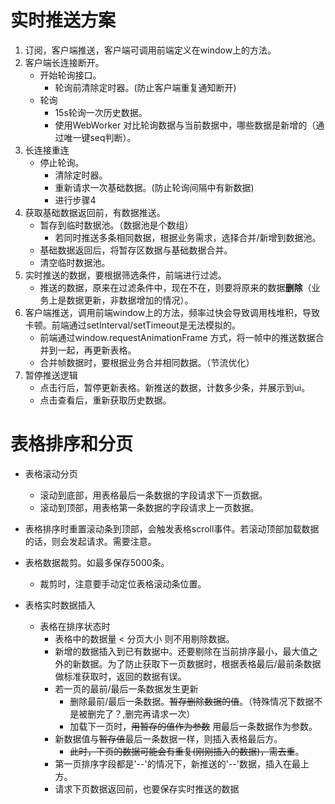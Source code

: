 # 实时推送方案
1. 订阅，客户端推送，客户端可调用前端定义在window上的方法。
2. 客户端长连接断开。
    * 开始轮询接口。
        * 轮询前清除定时器。(防止客户端重复通知断开)
    * 轮询
        * 15s轮询一次历史数据。
        * 使用WebWorker 对比轮询数据与当前数据中，哪些数据是新增的（通过唯一键seq判断）。
3. 长连接重连
    * 停止轮询。
        * 清除定时器。
        * 重新请求一次基础数据。(防止轮询间隔中有新数据)
        * 进行步骤4
4. 获取基础数据返回前，有数据推送。
    * 暂存到临时数据池。（数据池是个数组）
        * 若同时推送多条相同数据，根据业务需求，选择合并/新增到数据池。
    * 基础数据返回后，将暂存区数据与基础数据合并。
    * 清空临时数据池。
5. 实时推送的数据，要根据筛选条件，前端进行过滤。
    * 推送的数据，原来在过滤条件中，现在不在，则要将原来的数据**删除**（业务上是数据更新，非数据增加的情况）。
6. 客户端推送，调用前端window上的方法，频率过快会导致调用栈堆积，导致卡顿。前端通过setInterval/setTimeout是无法模拟的。
    * 前端通过window.requestAnimationFrame 方式，将一帧中的推送数据合并到一起，再更新表格。
    * 合并帧数据时，要根据业务合并相同数据。（节流优化）
7. 暂停推送逻辑
    * 点击行后，暂停更新表格。新推送的数据，计数多少条，并展示到ui。
    * 点击查看后，重新获取历史数据。

# 表格排序和分页
* 表格滚动分页
    * 滚动到底部，用表格最后一条数据的字段请求下一页数据。
    * 滚动到顶部，用表格第一条数据的字段请求上一页数据。
* 表格排序时重置滚动条到顶部，会触发表格scroll事件。若滚动顶部加载数据的话，则会发起请求。需要注意。
   
* 表格数据裁剪。如最多保存5000条。
    * 裁剪时，注意要手动定位表格滚动条位置。
* 表格实时数据插入
    * 表格在排序状态时
        * 表格中的数据量 < 分页大小 则不用剔除数据。
        * 新增的数据插入到已有数据中。还要剔除在当前排序最小，最大值之外的新数据。为了防止获取下一页数据时，根据表格最后/最前条数据做标准获取时，返回的数据有误。
        * 若一页的最前/最后一条数据发生更新
            * 删除最前/最后一条数据。~~暂存删除数据的值~~。（特殊情况下数据不是被删完了？,删完再请求一次）
            * 加载下一页时，~~用暂存的值作为参数~~ 用最后一条数据作为参数。
        * 新数据值与~~暂存值~~最后一条数据一样，则插入表格最后方。
            * ~~此时，下页的数据可能会有重复(刚刚插入的数据)，需去重~~。
        * 第一页排序字段都是'--'的情况下，新推送的'--'数据，插入在最上方。
        * 请求下页数据返回前，也要保存实时推送的数据

